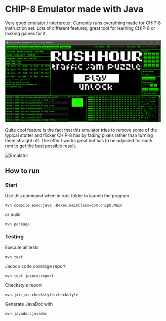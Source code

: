 # CHIP-8 Emulator made with Java #

Very good emulator / interpreter. Currently runs everything made for CHIP-8 instruction set.
Lots of different features, great tool for learning CHIP-8 or making games for it.

![Emu](/misc/emul.png)

Quite cool feature is the fact that this emulator tries to remove some of the
typical stutter and flicker CHIP-8 has by fading pixels rather than turning them
straight off. The effect works great but has to be adjusted for each rom to get
the best possible result.

![Emulator](/misc/emulator.gif)

## How to run ##

### Start

Use this command when in root folder to launch the program

```
mvn compile exec:java -Dexec.mainClass=com.chip8.Main
```

or build

```
mvn package
```

### Testing

Execute all tests

```
mvn test
```

Jacoco code coverage report

```
mvn test jacoco:report
```

Checkstyle report

```
mvn jxr:jxr checkstyle:checkstyle
```

Generate JavaDoc with

```
mvn javadoc:javadoc
```